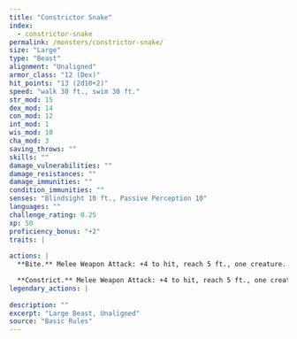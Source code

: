 ```yaml
---
title: "Constrictor Snake"
index:
  - constrictor-snake
permalink: /monsters/constrictor-snake/
size: "Large"
type: "Beast"
alignment: "Unaligned"
armor_class: "12 (Dex)"
hit_points: "13 (2d10+2)"
speed: "walk 30 ft., swim 30 ft."
str_mod: 15
dex_mod: 14
con_mod: 12
int_mod: 1
wis_mod: 10
cha_mod: 3
saving_throws: ""
skills: ""
damage_vulnerabilities: ""
damage_resistances: ""
damage_immunities: ""
condition_immunities: ""
senses: "Blindsight 10 ft., Passive Perception 10"
languages: ""
challenge_rating: 0.25
xp: 50
proficiency_bonus: "+2"
traits: |
  
actions: |
  **Bite.** Melee Weapon Attack: +4 to hit, reach 5 ft., one creature. Hit: 5 (1d6 + 2) piercing damage.

  **Constrict.** Melee Weapon Attack: +4 to hit, reach 5 ft., one creature. Hit: 6 (1d8 + 2) bludgeoning damage, and the target is grappled (escape DC 14). Until this grapple ends, the creature is restrained, and the snake can't constrict another target.  
legendary_actions: |
  
description: ""
excerpt: "Large Beast, Unaligned"
source: "Basic Rules"
---
```

